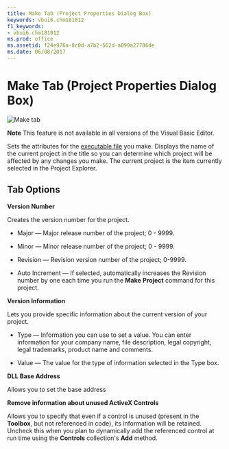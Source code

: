 ```yaml
---
title: Make Tab (Project Properties Dialog Box)
keywords: vbui6.chm181012
f1_keywords:
- vbui6.chm181012
ms.prod: office
ms.assetid: f24e976a-8c0d-a7b2-562d-a099a27786de
ms.date: 06/08/2017
---
```



# Make Tab (Project Properties Dialog Box)


![Make tab](images/vamaketabsdkversion_ZA01201791.gif)




 **Note**  This feature is not available in all versions of the Visual Basic Editor.


Sets the attributes for the [executable file](vbe-glossary.md) you make. Displays the name of the current project in the title so you can determine which project will be affected by any changes you make. The current project is the item currently selected in the Project Explorer.


## Tab Options

 **Version Number**

Creates the version number for the project.




- Major — Major release number of the project; 0 - 9999.
    
- Minor — Minor release number of the project; 0 - 9999.
    
- Revision — Revision version number of the project; 0-9999.
    
- Auto Increment — If selected, automatically increases the Revision number by one each time you run the **Make** **Project** command for this project.
    


 **Version Information**

Lets you provide specific information about the current version of your project.




- Type — Information you can use to set a value. You can enter information for your company name, file description, legal copyright, legal trademarks, product name and comments.
    
- Value — The value for the type of information selected in the Type box.
    


 **DLL Base Address**

Allows you to set the base address

 **Remove information about unused ActiveX Controls**

Allows you to specify that even if a control is unused (present in the **Toolbox**, but not referenced in code), its information will be retained. Uncheck this when you plan to dynamically add the referenced control at run time using the **Controls** collection's **Add** method.


